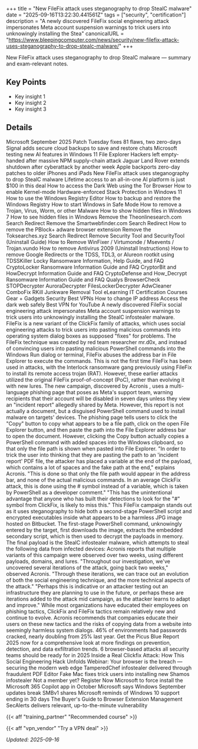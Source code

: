 +++
title = "New FileFix attack uses steganography to drop StealC malware"
date = "2025-09-16T13:22:30.441561Z"
tags = ["security", "certification"]
description = "A newly discovered FileFix social engineering attack impersonates Meta account suspension warnings to trick users into unknowingly installing the Stea"
canonicalURL = "https://www.bleepingcomputer.com/news/security/new-filefix-attack-uses-steganography-to-drop-stealc-malware/"
+++

New FileFix attack uses steganography to drop StealC malware — summary and exam-relevant notes.

## Key Points
- Key insight 1
- Key insight 2
- Key insight 3

## Details
Microsoft September 2025 Patch Tuesday fixes 81 flaws, two zero-days Signal adds secure cloud backups to save and restore chats Microsoft testing new AI features in Windows 11 File Explorer Hackers left empty-handed after massive NPM supply-chain attack Jaguar Land Rover extends shutdown after cyberattack by another week Apple backports zero-day patches to older iPhones and iPads New FileFix attack uses steganography to drop StealC malware Lifetime access to an all-in-one AI platform is just $100 in this deal How to access the Dark Web using the Tor Browser How to enable Kernel-mode Hardware-enforced Stack Protection in Windows 11 How to use the Windows Registry Editor How to backup and restore the Windows Registry How to start Windows in Safe Mode How to remove a Trojan, Virus, Worm, or other Malware How to show hidden files in Windows 7 How to see hidden files in Windows Remove the Theonlinesearch.com Search Redirect Remove the Smartwebfinder.com Search Redirect How to remove the PBlock+ adware browser extension Remove the Toksearches.xyz Search Redirect Remove Security Tool and SecurityTool (Uninstall Guide) How to Remove WinFixer / Virtumonde / Msevents / Trojan.vundo How to remove Antivirus 2009 (Uninstall Instructions) How to remove Google Redirects or the TDSS, TDL3, or Alureon rootkit using TDSSKiller Locky Ransomware Information, Help Guide, and FAQ CryptoLocker Ransomware Information Guide and FAQ CryptorBit and HowDecrypt Information Guide and FAQ CryptoDefense and How\_Decrypt Ransomware Information Guide and FAQ Qualys BrowserCheck STOPDecrypter AuroraDecrypter FilesLockerDecrypter AdwCleaner ComboFix RKill Junkware Removal Tool eLearning IT Certification Courses Gear + Gadgets Security Best VPNs How to change IP address Access the dark web safely Best VPN for YouTube A newly discovered FileFix social engineering attack impersonates Meta account suspension warnings to trick users into unknowingly installing the StealC infostealer malware. FileFix is a new variant of the ClickFix family of attacks, which uses social engineering attacks to trick users into pasting malicious commands into operating system dialog boxes as supposed "fixes" for problems. The FileFix technique was created by red team researcher mr.d0x, and instead of convincing users into pasting malicious PowerShell commands into the Windows Run dialog or terminal, FileFix abuses the address bar in File Explorer to execute the commands. This is not the first time FileFix has been used in attacks, with the Interlock ransomware gang previously using FileFix to install its remote access trojan (RAT). However, these earlier attacks utilized the original FileFix proof-of-concept (PoC), rather than evolving it with new lures. The new campaign, discovered by Acronis , uses a multi-language phishing page that poses as Meta's support team, warning recipients that their account will be disabled in seven days unless they view an "incident report" allegedly shared by Meta. However, this report is not actually a document, but a disguised PowerShell command used to install malware on targets' devices. The phishing page tells users to click the "Copy" button to copy what appears to be a file path, click on the open File Explorer button, and then paste the path into the File Explorer address bar to open the document. However, clicking the Copy button actually copies a PowerShell command with added spaces into the Windows clipboard, so that only the file path is shown when pasted into File Explorer. "In order to trick the user into thinking that they are pasting the path to an 'incident report' PDF file, the attacker has placed a variable at the end of the payload, which contains a lot of spaces and the fake path at the end," explains Acronis. "This is done so that only the file path would appear in the address bar, and none of the actual malicious commands. In an average ClickFix attack, this is done using the # symbol instead of a variable, which is taken by PowerShell as a developer comment." "This has the unintentional advantage that anyone who has built their detections to look for the "#" symbol from ClickFix, is likely to miss this." This FileFix campaign stands out as it uses steganography to hide both a second-stage PowerShell script and encrypted executables inside what appears to be a harmless JPG image hosted on Bitbucket. The first-stage PowerShell command, unknowingly entered by the target, first downloads the image, extracts the embedded secondary script, which is then used to decrypt the payloads in memory. The final payload is the StealC infostealer malware, which attempts to steal the following data from infected devices: Acronis reports that multiple variants of this campaign were observed over two weeks, using different payloads, domains, and lures. "Throughout our investigation, we've uncovered several iterations of the attack, going back two weeks," observed Acronis. "Through these iterations, we can trace out an evolution of both the social engineering technique, and the more technical aspects of the attack." "Perhaps this is indicative or an attacker testing out an infrastructure they are planning to use in the future, or perhaps these are iterations added to the attack mid campaign, as the attacker learns to adapt and improve." While most organizations have educated their employees on phishing tactics, ClickFix and FileFix tactics remain relatively new and continue to evolve. Acronis recommends that companies educate their users on these new tactics and the risks of copying data from a website into seemingly harmless system dialogs. 46% of environments had passwords cracked, nearly doubling from 25% last year. Get the Picus Blue Report 2025 now for a comprehensive look at more findings on prevention, detection, and data exfiltration trends. 6 browser-based attacks all security teams should be ready for in 2025 Inside a Real Clickfix Attack: How This Social Engineering Hack Unfolds Webinar: Your browser is the breach — securing the modern web edge TamperedChef infostealer delivered through fraudulent PDF Editor Fake Mac fixes trick users into installing new Shamos infostealer Not a member yet? Register Now Microsoft to force install the Microsoft 365 Copilot app in October Microsoft says Windows September updates break SMBv1 shares Microsoft reminds of Windows 10 support ending in 30 days The Buyer's Guide to Browser Extension Management SecAlerts delivers relevant, up-to-the-minute vulnerability



{{< aff "training_partner" "Recommended course" >}}

{{< aff "vpn_vendor" "Try a VPN deal" >}}

*Updated: 2025-09-16*
